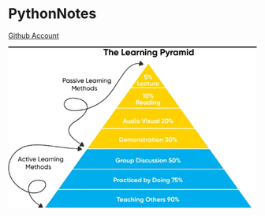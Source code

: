 # PythonNotes

[Github Account](https://github.com/siddique4034)

![notes image](https://github.com/siddique4034/PythonNotes/blob/main/Materials/Images/Screenshot_2024-04-05-15-38-35-29_5a891b08ba704a485f524a677ca67494.jpg)
